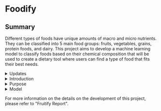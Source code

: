 # Foodify

## Summary

Different types of foods have unique amounts of macro and micro nutrients. They can be classified into 5 main food groups: fruits, vegetables, grains, protein foods, and dairy. This project aims to develop a machine learning model to classify foods based on their chemical composition that will be used to create a dietary tool where users can find a type of food that fits their best needs.

<details>
  <summary>Updates</summary>
  <ul>
    <details>
      <summary>October 14th, 2024</summary>

  - The raw survey food datasets have been joined together into 1 table


  <br> It is necessary to include the survey food dataset because they may contain food that aren’t in the foundations or sr legacy. The survey food dataset has many categories that need to be sorted into the 5 main food groups. Upon examination of the survey foods, they have no data collected on its trans fat. The next steps would be cleaning of the 3 tables to remove/group foods.
    </details>
    <details>
      <summary>September 16th, 2024</summary>

  - Edited the final foundations food table so that it represents the raw, unfiltered data
  * The sr_legacy food datasets have been cleaned, organized, and combined into 1


  <br> Upon examination of the data, some foods such as meats have 2 versions: cooked and uncooked. Since all data is measured in 100 grams, the cooked food usually has more nutrients since it is more dense due to the water loss during cooking. This is problematic because it may mislead the model. As a result, the cooked foods are filtered out and the raw forms are used to better represent what people usually see on a nutritional label. In addition, there are some foods, such as flour and butter, that have to be filtered out because they aren’t usually consumed in its raw form. The next steps would be future data inspection and cleaning.
    </details>
    <details>
      <summary>August 15th, 2024</summary>

  - The foundations food datasets have been cleaned, organized, and combined into 1

  <br> The foundation’s food data only contains 1 sample per food. This sample may be composed of sub samples. Upon examining the foundation's food data, some foods have incomplete data and missing essential nutrients that are present. This proves problematic because it would misguide the model and produce inaccurate results. As a solution, the decision to incorporate the SR Legacy dataset is decided upon.
    </details>
    <details>
      <summary>August 10th, 2024</summary>
      
  - Developments for other food groups is being planned and developed
  * Migrating data collection from API calls to download files
      
  <br> The developments for other food group calls for a rebranding from Fruitify to Foodify. The decision to migrate the data to a database will prove to increase the stability of the data.
    </details>
    <details>
      <summary>June 11th, 2024</summary>
      
  - Created a design draft for the home page using Figma
  * Created the home page using the draft
    
  <br>The design of the home page is relatively complete with the exlusion of some buttons. The only functional button, for now, is the "Fruit" button on the navigation bar which was the original project. The navigation bar serves as a quick way to access the tools for users that are already familiar with them. The "Get Started" button serves as a beginner's guide to select from the array of tools. The next step is to redesign the fruit tool such that it matches the current style of the website and to design and integrate, but without functionality, the "Get Started" Page.
    </details>
    <details>
      <summary> June 6th, 2024 </summary>
      
  - Updated the size of the value input boxes to match the size of the average input
  * Increased the size of the percent input boxes
    
  <br>The function for the fruit tool is mostly complete. The UI can be improved with the addition of buttons and the model can be improved through further optimization and analaysis. To increase the usefullness of this tool, we can broaden the fruit types. We can build a similar food predictor for all types of food including meats, dairy, vegetable, etc. The next step is to build a functional website that houses these tools.
  </details>
  
  </ul>

</details>
<details>
  <summary>Introduction</summary>
  Most foods can be classified into 5 main food groups: fruits, vegetables, grains, protein foods, and dairy. These food groups are differentiable from each other and possess unique compositions of nutrients. For example, fruits typically have potassium, dietary fiber, vitamin C and no cholestrol. On the other hand, dairy food have calicum, potassium, and no dietary fiber.
</details>

<details>
  <summary>Purpose</summary>

   This project aims to help people that want to get their food intake that suits their nutritional needs down to the digits. It can also serve as an educational tool for students to better undestand the composition of different types of food. The practical portion of this project is a US FDA Nutrition label where users can input values for certain nutrients.
</details>

<details>
  <summary>Model</summary>
  FOR THE FRUIT MODEL: By analyzing the results of certain techniques of handling missing data, feature selection, and sample selection, a random forest model was developed at a 79.33% accuracy with the following hypter parameters: max_depth=5, max_features='log2', n_estimators=175, random_state=11.
</details>


For more information on the details on the development of this project, please refer to "Fruitify Report".
